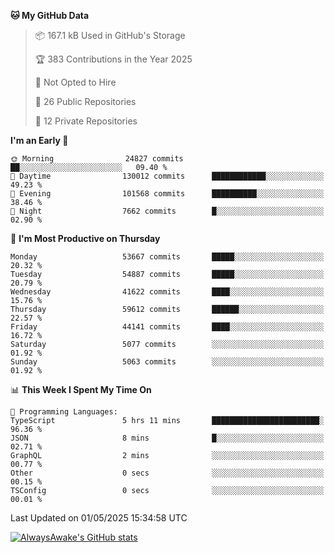 <!--START_SECTION:waka-->
**🐱 My GitHub Data** 

> 📦 167.1 kB Used in GitHub's Storage 
 > 
> 🏆 383 Contributions in the Year 2025
 > 
> 🚫 Not Opted to Hire
 > 
> 📜 26 Public Repositories 
 > 
> 🔑 12 Private Repositories 
 > 
**I'm an Early 🐤** 

```text
🌞 Morning                24827 commits       ██░░░░░░░░░░░░░░░░░░░░░░░   09.40 % 
🌆 Daytime                130012 commits      ████████████░░░░░░░░░░░░░   49.23 % 
🌃 Evening                101568 commits      ██████████░░░░░░░░░░░░░░░   38.46 % 
🌙 Night                  7662 commits        █░░░░░░░░░░░░░░░░░░░░░░░░   02.90 % 
```
📅 **I'm Most Productive on Thursday** 

```text
Monday                   53667 commits       █████░░░░░░░░░░░░░░░░░░░░   20.32 % 
Tuesday                  54887 commits       █████░░░░░░░░░░░░░░░░░░░░   20.79 % 
Wednesday                41622 commits       ████░░░░░░░░░░░░░░░░░░░░░   15.76 % 
Thursday                 59612 commits       ██████░░░░░░░░░░░░░░░░░░░   22.57 % 
Friday                   44141 commits       ████░░░░░░░░░░░░░░░░░░░░░   16.72 % 
Saturday                 5077 commits        ░░░░░░░░░░░░░░░░░░░░░░░░░   01.92 % 
Sunday                   5063 commits        ░░░░░░░░░░░░░░░░░░░░░░░░░   01.92 % 
```


📊 **This Week I Spent My Time On** 

```text
💬 Programming Languages: 
TypeScript               5 hrs 11 mins       ████████████████████████░   96.36 % 
JSON                     8 mins              █░░░░░░░░░░░░░░░░░░░░░░░░   02.71 % 
GraphQL                  2 mins              ░░░░░░░░░░░░░░░░░░░░░░░░░   00.77 % 
Other                    0 secs              ░░░░░░░░░░░░░░░░░░░░░░░░░   00.15 % 
TSConfig                 0 secs              ░░░░░░░░░░░░░░░░░░░░░░░░░   00.01 % 
```


 Last Updated on 01/05/2025 15:34:58 UTC
<!--END_SECTION:waka-->

[![AlwaysAwake's GitHub stats](https://github-readme-stats.vercel.app/api?username=AlwaysAwake&show_icons=true&theme=github_dark&count_private=true)](https://github.com/AlwaysAwake/AlwaysAwake)
